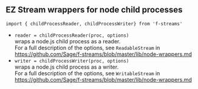 ## EZ Stream wrappers for node child processes

`import { childProcessReader, childProcessWriter} from 'f-streams'`

* `reader = childProcessReader(proc, options)`  
  wraps a node.js child process as a reader.  
  For a full description of the options, see `ReadableStream` in
  https://github.com/Sage/f-streams/blob/master/lib/node-wrappers.md 
* `writer = childProcessWriter(proc, options)`  
  wraps a node.js child process as a writer.  
  For a full description of the options, see `WritableStream` in
  https://github.com/Sage/f-streams/blob/master/lib/node-wrappers.md 

